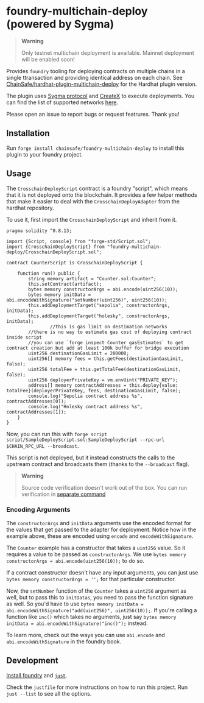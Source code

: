 # foundry-multichain-deploy (powered by Sygma)

> **Warning**
>
> Only testnet multichain deployment is available. Mainnet deployment will be enabled soon!

Provides `foundry` tooling for deploying contracts on multiple chains in a single ttransaction
and providing identical address on each chain.
See
[ChainSafe/hardhat-plugin-multichain-deploy]("https://github.com/ChainSafe/hardhat-plugin-multichain-deploy")
for the Hardhat plugin version.

The plugin uses [Sygma protocol](https://buildwithsygma.com/) and [CreateX](https://github.com/pcaversaccio/createx) to execute deployments. You can find the list of supported networks [here](https://docs.buildwithsygma.com/environments).

Please open an issue to report bugs or request featrures. Thank you!

## Installation

Run `forge install chainsafe/foundry-multichain-deploy` to install this plugin to your foundry project. 
## Usage

The `CrosschainDeployScript` contract is a foundry "script", which means that it
is not deployed onto the blockchain. It provides a few helper methods
that make it easier to deal with the `CrosschainDeployAdapter` from the hardhat
repository.

To use it, first import the `CrosschainDeployScript` and inherit from it.

```solidity
pragma solidity ^0.8.13;

import {Script, console} from "forge-std/Script.sol";
import {CrosschainDeployScript} from "foundry-multichain-deploy/CrosschainDeployScript.sol";

contract CounterScript is CrosschainDeployScript {

    function run() public {
        string memory artifact = "Counter.sol:Counter";
        this.setContract(artifact);
        bytes memory constructorArgs = abi.encode(uint256(10));
        bytes memory initData = abi.encodeWithSignature("setNumber(uint256)", uint256(10));
        this.addDeploymentTarget("sepolia", constructorArgs, initData);
        this.addDeploymentTarget("holesky", constructorArgs, initData);
                //this is gas limit on destimation networks
        //there is no way to estimate gas cost of deploying contract inside script
        //you can use `forge inspect Counter gasEstimates` to get contract creation but add at least 100k buffer for bridge execution
        uint256 destinationGasLimit = 200000;
        uint256[] memory fees = this.getFees(destinationGasLimit, false);
        uint256 totalFee = this.getTotalFee(destinationGasLimit, false);
        uint256 deployerPrivateKey = vm.envUint("PRIVATE_KEY");
        address[] memory contractAddresses = this.deploy{value: totalFee}(deployerPrivateKey, fees, destinationGasLimit, false);
        console.log("Sepolia contract address %s", contractAddresses[0]);
        console.log("Holesky contract address %s", contractAddresses[1]);
    }
}

```

Now, you can run this with `forge script script/SampleDeployScript.sol:SampleDeployScript --rpc-url $CHAIN_RPC_URL --broadcast`.

This script is not deployed, but it instead constructs the calls to the upstream
contract and broadcasts them (thanks to the `--broadcast` flag).

> **Warning**
>
> Source code verification doesn't work out of the box. You can run verification in [separate command](https://book.getfoundry.sh/forge/deploying#verifying-a-pre-existing-contract)


### Encoding Arguments

The `constructorArgs` and `initData` arguments use the encoded format for the
values that get passed to the adapter for deployment. Notice how in the example
above, these are encoded using `encode` and `encodeWithSignature`.

The `Counter` example has a constructor that takes a `uint256` value. So
it requires a value to be passed as `constructorArgs`.  We use `bytes memory
constructorArgs = abi.encode(uint256(10));` to do so.

If a contract constructor doesn't have any input arguments, you can just use
`bytes memory constructorArgs = '';` for that particular constructor.

Now, the `setNumber` function of the `Counter` takes a `uint256` argument as
well, but to pass this to `initDatas`, you need to pass the function signature
as well. So you'd have to use `bytes memory initData =
abi.encodeWithSignature("add(uint256)", uint256(10));`. If you're calling a
function like `inc()` which takes no arguments, just say `bytes memory initData
= abi.encodeWithSignature("inc()");` instead.

To learn more, check out the ways you can use `abi.encode` and
`abi.encodeWithSignature` in the foundry book.


## Development

[Install foundry](https://book.getfoundry.sh/getting-started/installation) and [`just`](https://github.com/casey/just).

Check the `justfile` for more instructions on how to run this project. Run `just --list` to see all the options.
